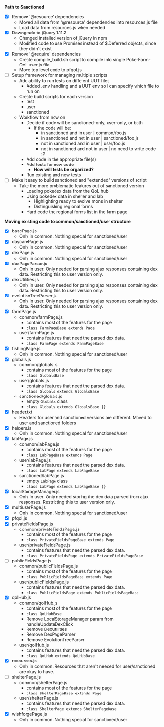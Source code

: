 **Path to Sanctioned**
- [X] Remove '@resource' dependencies
    - Moved all data from '@resource' dependencies into resources.js file
    - Load data from resources.js when needed
- [X] Downgrade to jQuery 1.11.2
    - Changed installed version of jQuery in npm
    - Modified code to use Promises instead of $.Deferred objects, since they didn't exist
- [X] Remove '@require' dependencies
    - Create compile_build.sh script to compile into single Poke-Farm-QoL.user.js file
    - Move top level code to pfqol.js
- [ ] Setup framework for managing multiple scripts
    - Add ability to run tests on different UUT files
      - Added .env handling and a UUT env so I can specify which file to run on
    - Create build scripts for each version
      - test
      - user
      - sanctioned
    - Workflow from now on
      - Decide if code will be sanctioned-only, user-only, or both
        - If the code will be:
          - in sanctioned and in user         | common/foo.js
          - in sanctioned and not in user     | sanctioned/foo.js
          - not in sanctioned and in user     | user/foo.js
          - not in sanctioned and not in user | no need to write code :P
      - Add code in the appropriate file(s)
      - Add tests for new code
        - **How will tests be organized?**
      - Run existing and new tests
- [ ] Make it easy to build sanctioned and "extended" versions of script
    - Take the more problematic features out of sanctioned version
      - Loading pokedex data from the QoL hub
      - Using pokedex data in shelter and lab
        - Highlighting ready to evolve mons in shelter
        - Distinguishing regional forms
      - Hard code the regional forms list in the farm page

**Moving existing code to common/sanctioned/user structure**
- [X] basePage.js
  - Only in common. Nothing special for sanctioned/user
- [X] daycarePage.js
  - Only in common. Nothing special for sanctioned/user
- [X] dexPage.js
  - Only in common. Nothing special for sanctioned/user
- [X] dexPageParser.js
  - Only in user. Only needed for parsing ajax responses containing dex data.
    Restricting this to user version only.
- [X] dexUtilities.js
  - Only in user. Only needed for parsing ajax responses containing dex data.
    Restricting this to user version only.
- [X] evolutionTreeParser.js
  - Only in user. Only needed for parsing ajax responses containing dex data.
    Restricting this to user version only.
- [X] farmPage.js
  - common/farmPage.js
    - contains most of the features for the page
    - `class FarmPageBase extends Page`
  - user/farmPage.js
    - contains features that need the parsed dex data.
    - `class FarmPage extends FarmPageBase`
- [X] fishingPage.js
  - Only in common. Nothing special for sanctioned/user
- [X] globals.js
  - common/globals.js
    - contains most of the features for the page
    - `class GlobalsBase`
  - user/globals.js
    - contains features that need the parsed dex data.
    - `class Globals extends GlobalsBase`
  - sanctioned/globals.js
    - empty `Globals` class
    - `class Globals extends GlobalsBase {}`
- [X] header.txt
  - Headers for user and sanctioned versions are different. Moved to user and sanctioned folders
- [X] helpers.js
  - Only in common. Nothing special for sanctioned/user
- [X] labPage.js
  - common/labPage.js
    - contains most of the features for the page
    - `class LabPageBase extends Page`
  - user/labPage.js
    - contains features that need the parsed dex data.
    - `class LabPage extends LabPageBase`
  - sanctioned/labPage.js
    - empty `LabPage` class
    - `class LabPage extends LabPageBase {}`
- [X] localStorageManager.js
  - Only in user. Only needed storing the dex data parsed from ajax responses.
    Restricting this to user version only.
- [X] multiuserPage.js
  - Only in common. Nothing special for sanctioned/user
- [X] pfqol.js
- [X] privateFieldsPage.js
  - common/privateFieldsPage.js
    - contains most of the features for the page
    - `class PrivateFieldsPageBase extends Page`
  - user/privateFieldsPage.js
    - contains features that need the parsed dex data.
    - `class PrivateFieldsPage extends PrivateFieldsPageBase`
- [ ] publicFieldsPage.js
  - common/publicFieldsPage.js
    - contains most of the features for the page
    - `class PublicFieldsPageBase extends Page`
  - user/publicFieldsPage.js
    - contains features that need the parsed dex data.
    - `class PublicFieldsPage extends PublicFieldsPageBase`
- [X] qolHub.js
  - common/qolHub.js
    - contains most of the features for the page
    - `class QoLHubBase`
    - Remove LocalStorageManager param from handleUpdateDexClick
    - Remove DexUtilities
    - Remove DexPageParser
    - Remove EvolutionTreeParser
  - user/qolHub.js
    - contains features that need the parsed dex data.
    - `class QoLHub extends QoLHubBase`
- [X] resources.js
  - Only in common. Resources that aren't needed for user/sanctioned are okay to have.
- [ ] shelterPage.js
  - common/shelterPage.js
    - contains most of the features for the page
    - `class ShelterPageBase extends Page`
  - user/shelterPage.js
    - contains features that need the parsed dex data.
    - `class ShelterPage extends ShelterPageBase`
- [X] wishforgePage.js
  - Only in common. Nothing special for sanctioned/user
